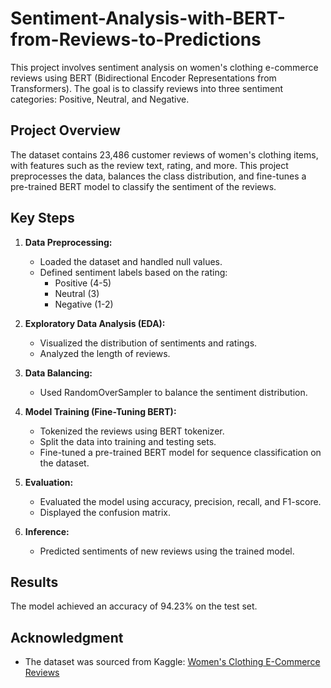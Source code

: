 # Sentiment-Analysis-with-BERT-from-Reviews-to-Predictions

This project involves sentiment analysis on women's clothing e-commerce reviews using BERT (Bidirectional Encoder Representations from Transformers). The goal is to classify reviews into three sentiment categories: Positive, Neutral, and Negative.

## Project Overview

The dataset contains 23,486 customer reviews of women's clothing items, with features such as the review text, rating, and more. This project preprocesses the data, balances the class distribution, and fine-tunes a pre-trained BERT model to classify the sentiment of the reviews.

## Key Steps

1. **Data Preprocessing:**
   - Loaded the dataset and handled null values.
   - Defined sentiment labels based on the rating:
     - Positive (4-5)
     - Neutral (3)
     - Negative (1-2)

2. **Exploratory Data Analysis (EDA):**
   - Visualized the distribution of sentiments and ratings.
   - Analyzed the length of reviews.

3. **Data Balancing:**
   - Used RandomOverSampler to balance the sentiment distribution.

4. **Model Training (Fine-Tuning BERT):**
   - Tokenized the reviews using BERT tokenizer.
   - Split the data into training and testing sets.
   - Fine-tuned a pre-trained BERT model for sequence classification on the dataset.

5. **Evaluation:**
   - Evaluated the model using accuracy, precision, recall, and F1-score.
   - Displayed the confusion matrix.

6. **Inference:**
   - Predicted sentiments of new reviews using the trained model.

## Results

The model achieved an accuracy of 94.23% on the test set.

## Acknowledgment

- The dataset was sourced from Kaggle: [Women's Clothing E-Commerce Reviews](https://www.kaggle.com/datasets/nicapotato/womens-ecommerce-clothing-reviews)
